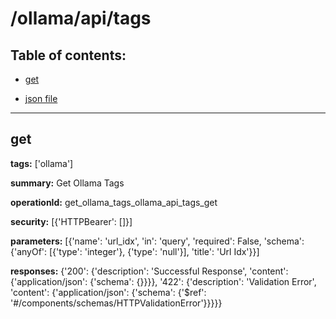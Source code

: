 # /ollama/api/tags

## Table of contents:
- [get](#get)

- [json file](./_ollama_api_tags.json)

---
<a name="get"></a>
## get

**tags:** ['ollama']

**summary:** Get Ollama Tags

**operationId:** get_ollama_tags_ollama_api_tags_get

**security:** [{'HTTPBearer': []}]

**parameters:** [{'name': 'url_idx', 'in': 'query', 'required': False, 'schema': {'anyOf': [{'type': 'integer'}, {'type': 'null'}], 'title': 'Url Idx'}}]

**responses:** {'200': {'description': 'Successful Response', 'content': {'application/json': {'schema': {}}}}, '422': {'description': 'Validation Error', 'content': {'application/json': {'schema': {'$ref': '#/components/schemas/HTTPValidationError'}}}}}

